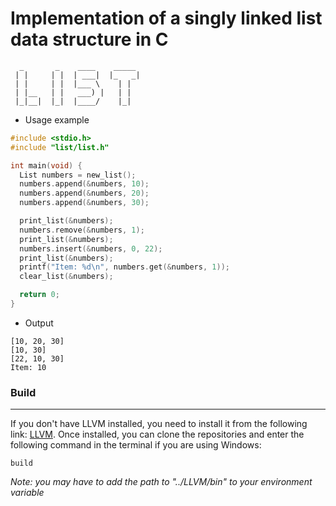 # Implementation of a singly linked list data structure in C

```
  _       _    ____    _____  
 | |     | |  | ___|  |_   _| 
 | |     | |  |___ \    | |   
 | |__   | |   ___) |   | |   
 |_|__|  |_|  |____/    |_|   
```

* Usage example
```c
#include <stdio.h>
#include "list/list.h"

int main(void) {
  List numbers = new_list(); 
  numbers.append(&numbers, 10);
  numbers.append(&numbers, 20);
  numbers.append(&numbers, 30);

  print_list(&numbers);
  numbers.remove(&numbers, 1);	
  print_list(&numbers);
  numbers.insert(&numbers, 0, 22);
  print_list(&numbers);
  printf("Item: %d\n", numbers.get(&numbers, 1));
  clear_list(&numbers);

  return 0;
}

```


* Output
```
[10, 20, 30]
[10, 30]
[22, 10, 30]
Item: 10
```

### Build
___
If you don't have LLVM installed, you need to install it from the following link: [LLVM](https://github.com/llvm/llvm-project/releases/tag/llvmorg-19.1.0). Once installed, you can clone the repositories and enter the following command in the terminal if you are using Windows:
```
build
```

*Note: you may have to add the path to "../LLVM/bin" to your environment variable*
